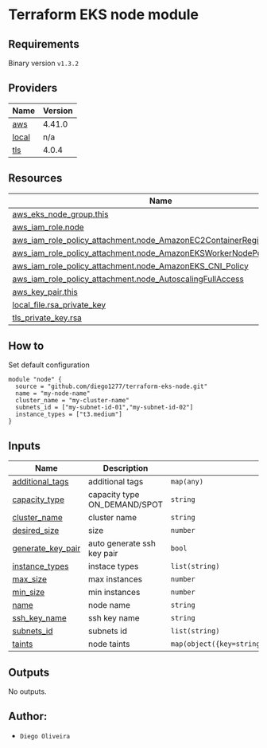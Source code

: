 # Terraform EKS node module

## Requirements
Binary version ```v1.3.2```

## Providers

| Name | Version |
|------|---------|
| <a name="provider_aws"></a> [aws](#provider\_aws) | 4.41.0 |
| <a name="provider_local"></a> [local](#provider\_local) | n/a |
| <a name="provider_tls"></a> [tls](#provider\_tls) | 4.0.4 |

## Resources

| Name | Type |
|------|------|
| [aws_eks_node_group.this](https://registry.terraform.io/providers/hashicorp/aws/latest/docs/resources/eks_node_group) | resource |
| [aws_iam_role.node](https://registry.terraform.io/providers/hashicorp/aws/latest/docs/resources/iam_role) | resource |
| [aws_iam_role_policy_attachment.node_AmazonEC2ContainerRegistryReadOnly](https://registry.terraform.io/providers/hashicorp/aws/latest/docs/resources/iam_role_policy_attachment) | resource |
| [aws_iam_role_policy_attachment.node_AmazonEKSWorkerNodePolicy](https://registry.terraform.io/providers/hashicorp/aws/latest/docs/resources/iam_role_policy_attachment) | resource |
| [aws_iam_role_policy_attachment.node_AmazonEKS_CNI_Policy](https://registry.terraform.io/providers/hashicorp/aws/latest/docs/resources/iam_role_policy_attachment) | resource |
| [aws_iam_role_policy_attachment.node_AutoscalingFullAccess](https://registry.terraform.io/providers/hashicorp/aws/latest/docs/resources/iam_role_policy_attachment) | resource |
| [aws_key_pair.this](https://registry.terraform.io/providers/hashicorp/aws/latest/docs/resources/key_pair) | resource |
| [local_file.rsa_private_key](https://registry.terraform.io/providers/hashicorp/local/latest/docs/resources/file) | resource |
| [tls_private_key.rsa](https://registry.terraform.io/providers/hashicorp/tls/latest/docs/resources/private_key) | resource |

## How to
Set default configuration
```
module "node" {
  source = "github.com/diego1277/terraform-eks-node.git"
  name = "my-node-name"
  cluster_name = "my-cluster-name"
  subnets_id = ["my-subnet-id-01","my-subnet-id-02"]
  instance_types = ["t3.medium"]
}
```
## Inputs

| Name | Description | Type | Default | Required |
|------|-------------|------|---------|:--------:|
| <a name="input_additional_tags"></a> [additional\_tags](#input\_additional\_tags) | additional tags | `map(any)` | `{}` | no |
| <a name="input_capacity_type"></a> [capacity\_type](#input\_capacity\_type) | capacity type ON\_DEMAND/SPOT | `string` | `"SPOT"` | no |
| <a name="input_cluster_name"></a> [cluster\_name](#input\_cluster\_name) | cluster name | `string` | n/a | yes |
| <a name="input_desired_size"></a> [desired\_size](#input\_desired\_size) | size | `number` | `1` | no |
| <a name="input_generate_key_pair"></a> [generate\_key\_pair](#input\_generate\_key\_pair) | auto generate ssh key pair | `bool` | `true` | no |
| <a name="input_instance_types"></a> [instance\_types](#input\_instance\_types) | instace types | `list(string)` | n/a | yes |
| <a name="input_max_size"></a> [max\_size](#input\_max\_size) | max instances | `number` | `1` | no |
| <a name="input_min_size"></a> [min\_size](#input\_min\_size) | min instances | `number` | `1` | no |
| <a name="input_name"></a> [name](#input\_name) | node name | `string` | n/a | yes |
| <a name="input_ssh_key_name"></a> [ssh\_key\_name](#input\_ssh\_key\_name) | ssh key name | `string` | `""` | no |
| <a name="input_subnets_id"></a> [subnets\_id](#input\_subnets\_id) | subnets id | `list(string)` | n/a | yes |
| <a name="input_taints"></a> [taints](#input\_taints) | node taints | `map(object({key=string,value=optional(string),effect=optional(string,"NO_SCHEDULE")}))` | `{}` | no |

## Outputs

No outputs.

## Author:
- `Diego Oliveira`                                                                                                 
